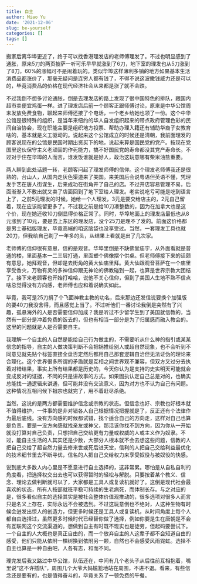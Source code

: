 ```yaml
---
title: 自主
author: Miao Yu
date: '2021-12-06'
slug: be-yourself
categories: []
tags: []
---
```


搬家后离华埠更近了，终于可以找香港理发店的老师傅理发了。不过也明显感到了通胀，原来5刀的两页披萨一听可乐早早就涨到了6刀，地下室的理发也从5刀涨到了8刀，60%的涨幅可不是闹着玩的。类似华埠这样薄利多销的地方如果基本生活消费品都涨价了，那毫无疑问是连穷人都有钱了，不得不说这波撒钱威力还是可以的，毕竟消费品的价格在现代经济社会从来都是涨了就不会跌。

不过我倒不想多讨论通胀，倒是去理发店的路上发现了很中国特色的排队，跟国内超市卖便宜鸡蛋一样。进了理发店后前一个顾客正跟师傅讨论，原来是中华公馆周末发放免费食物，聊起来师傅还接了个电话，一个老乡给她也领了一份。这个中华公馆是很特殊的组织，是当年来纽约的华人自发组织起来的带点政府管理色彩的民间自治协会，现在职能主要是组织地方投票、帮助办理入籍还有辅助华裔子女教育啥的，基本就是义工驱动的。说起来这个公馆成立的时候还是清朝，我前面理发的顾客说现在的公馆是民国时期出资买下的地，说起来算是国民党的党产。按现在党国里这伙保守主义老顽固的作死能力，搞不好国民党的寿命都没其党产寿命长。不过对于住在华埠的人而言，谁发饭谁就是好人，政治这玩意哪有柴米油盐重要。

两人聊到此处话题一转，老顾客问起了理发师傅的信仰。这个理发老师傅我还是很熟的，台山人，从国内走灰色渠道来了美国。来美国后会说粤语但英语不懂，凭理发手艺在唐人街谋生，后来成功在街角开了自己的店。不过开店容易管理不易，后面渐渐入不敷出就又卖了店面回到了地下室给人理发。老实说吃亏可能是吃到语言上了，之前5元理发的时候，她给一个人理发，3元是要交给店主的，2元自己留着，现在应该能留更多了。不过我之前是给10刀凑整数的，因为在加拿大也是这个价，现在她还收10刀倒显得价格正常了。同时，华埠地面上的理发店最低也从8元涨到了10元，要是去上东区的理发店，没个25刀是理不了发的。前面这价格都是男士基础版理发，毕竟高端的咱这脑袋也没享受过。当然，一套理发工具也就20刀，但我给自己剃了一年多的头，从结果上看就是出了几次家。

老师傅的信仰很有意思，信的是观音。华埠里倒是不缺佛堂庙宇，从外面看就是普通的楼，里面基本一二三层打通，里面塑个佛像摆个供桌。但老师傅接下来的话颇有意思，她拜观音，但却是去街角的黄大仙庙里拜。黄大仙跟观音菩萨在一个庙里享受香火，万物有灵的多神信仰跟无神论的佛教碰到一起，也算是世界宗教大团结了。接下来老顾客也开始打哈哈，说他不关心信仰，但到了美国人生地不熟不信点啥总觉得没有方向感，老师傅也应和着说确实如此。

毕竟，我可是25刀捐了个飞面神教主教的功名，后来那边还发信说要换个加强版的要40刀我没舍得，而且感觉上当了。不过听他们一番讨论我倒是突然有了兴趣，孤悬海外的人是否需要信仰加成？我是听过不少留学生到了美国就信教的，当然有一部分是冲着免费的饭去的，但也有相当一部分是为了归属感而融入教会的。这里的问题就是人是否需要自主。

我理解一个自主的人自然是能给自己行为做主的，不需要听从什么神的指引或某某信念的指导，自主的人做决策判断不会把锅推给别人或超自然现象，也不会听到不同意见就先贴个标签直接全盘否定然后都用自己那套逻辑自洽但无法证伪的理论来合理化。这个世界很多所谓的矛盾就是互相之间世界观不兼容，但双方又过分去执着对错结果，事实上所有结果都是历史的，今天你认为是支持的史实明天可能就会变成反对的证据，不同的只是讲故事的方式。如果固执认定自己总是对的，也确实总能找一通逻辑来讲通，但可能并没有交流意义，因为对方也不认为自己有问题。这种情况互相问候下祖宗也就完了，用不着赶尽杀绝。

当然，这说的是两方都需要维护信念或宗教的状态。但信念也好、宗教也好根本就不值得维护，一件事的是非对错各人自己根据情况把握就是了，反正还有个法律作为最后底线。没有方向感的时候都试错，找个适合自己的方向走，这样对自己也算是负责。要是一没方向感就找亲友或神父，那活该你找不到方向，因为你从一开始就没打算对自己负责，只想把自己交给更有力量或权威的人或主义作为奴隶。不过，能自主生活的人其实还是少数，大部分人根本就不会去想这些问题，信教的人把自己交给了超自然力量去修来世或死后进天堂，信利的人把自己交给利益最优化的技术细节里去不断寻优，信名的人把自己交给权力来享受奴役与被奴役的快感。

说到底大多数人内心里是不愿意进行自主选择的，这非常累。哪怕是从自私自利的角度看，把选择权交出去也可以获得暂时的轻松与解脱。只要按着某个教义、信念、理论去做判断就可以了，大家都是工具人或复读机就好了。这倒是现代社会最喜欢的状态，所有人按部就班平稳可持续的生老病死，而体制长存。与之对应的是，很多看似自主的选择其实是被社会整体价值观推动的，很多选项对很多人而言只是名义上存在，实际永远不会被选到。不过这玩意倒也不绝对，人这种生物有时候会迸发出惊人的创造力，但更多时候还是工具人或复读机，从时间角度上每个人都自由选择过，虽然更多时候时代已经替你做了选择，例如你要是生在唐朝是不会有互联网这个交流渠道的。想做到自主有时既不现实也是徒劳，但起码要尝试下。一个自主的人大概也是真正自由的，而一个放弃自主的人这辈子都不会知道自由的感受，他们只能从依附一棵树换到依附另一颗，自然也不会感受风雨霓虹。选择不自主也算是一种自由吧，人各有志，和而不同。

理完发后我又路过中华公馆，队伍还在，中间有几个老头子从后往前互相抱着，嘴里说“这不许插队”，周围几个大爷大妈尴尬地站在周围，不进不退。看来，有些信念还是要有的，也是值得奋斗的，毕竟关系了一顿免费的午餐。
